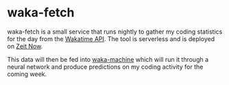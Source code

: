 # waka-fetch

waka-fetch is a small service that runs nightly to gather my coding statistics for the day from the [Wakatime API](https://wakatime.com/developers). The tool is serverless and is deployed on [Zeit Now](https://zeit.co/now).

This data will then be fed into [waka-machine](https://github.com/ckipp01/waka-machine) which will run it through a neural network and produce predictions on my coding activity for the coming week.
